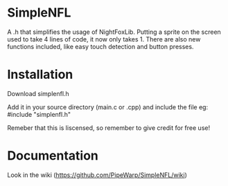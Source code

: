 # SimpleNFL
A .h that simplifies the usage of NightFoxLib.
Putting a sprite on the screen used to take 4 lines of code, it now only takes 1.
There are also new functions included, like easy touch detection and button presses.

# Installation
Download simplenfl.h

Add it in your source directory (main.c or .cpp) and include the file
eg: #include "simplenfl.h"

Remeber that this is liscensed, so remember to give credit for free use!

# Documentation
Look in the wiki (https://github.com/PipeWarp/SimpleNFL/wiki)
